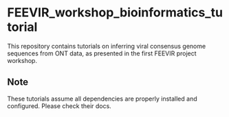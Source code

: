 # FEEVIR_workshop_bioinformatics_tutorial
This repository contains tutorials on inferring viral consensus genome sequences from ONT data, as presented in the first FEEVIR project workshop.

## Note
These tutorials assume all dependencies are properly installed and configured. Please check their docs. 
